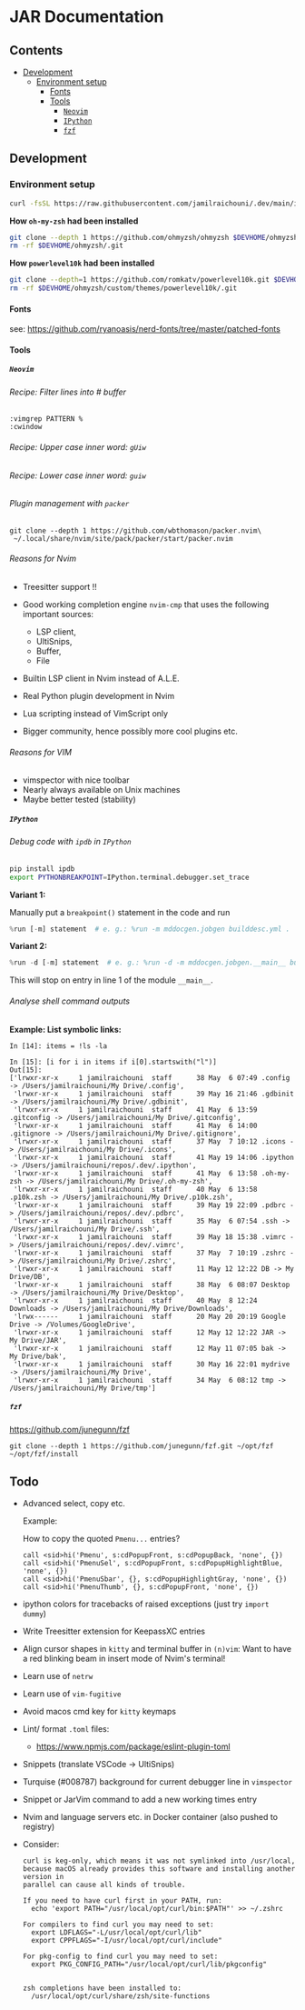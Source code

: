 # JAR Documentation

## Contents

- [Development](#development)
  - [Environment setup](#environment-setup)
    - [Fonts](#fonts)
    - [Tools](#tools)
      - [`Neovim`](#neovim)
      - [`IPython`](#ipython)
      - [`fzf`](#fzf)

## Development

### Environment setup

```zsh
curl -fsSL https://raw.githubusercontent.com/jamilraichouni/.dev/main/install_macos.zsh | zsh
```

**How `oh-my-zsh` had been installed**

```sh
git clone --depth 1 https://github.com/ohmyzsh/ohmyzsh $DEVHOME/ohmyzsh
rm -rf $DEVHOME/ohmyzsh/.git
```

**How `powerlevel10k` had been installed**

```sh
git clone --depth=1 https://github.com/romkatv/powerlevel10k.git $DEVHOME/ohmyzsh/custom/themes/powerlevel10k
rm -rf $DEVHOME/ohmyzsh/custom/themes/powerlevel10k/.git
```

#### Fonts

see:
<https://github.com/ryanoasis/nerd-fonts/tree/master/patched-fonts>

#### Tools

##### `Neovim`

###### Recipe: Filter lines into # buffer

```vim
:vimgrep PATTERN %
:cwindow
```

###### Recipe: Upper case inner word: ```gUiw```

###### Recipe: Lower case inner word: ```guiw```

###### Plugin management with `packer`

```shell
git clone --depth 1 https://github.com/wbthomason/packer.nvim\
 ~/.local/share/nvim/site/pack/packer/start/packer.nvim
```

###### Reasons for Nvim

- Treesitter support !!
- Good working completion engine `nvim-cmp` that uses the following important sources:
  - LSP client,
  - UltiSnips,
  - Buffer,
  - File

- Builtin LSP client in Nvim instead of A.L.E.
- Real Python plugin development in Nvim
- Lua scripting instead of VimScript only
- Bigger community, hence possibly more cool plugins etc.

###### Reasons for VIM

- vimspector with nice toolbar
- Nearly always available on Unix machines
- Maybe better tested (stability)

##### `IPython`

###### Debug code with `ipdb` in `IPython`

```sh
pip install ipdb
export PYTHONBREAKPOINT=IPython.terminal.debugger.set_trace
```

**Variant 1:**

Manually put a `breakpoint()` statement in the code and run

```python
%run [-m] statement  # e. g.: %run -m mddocgen.jobgen builddesc.yml .
```

**Variant 2:**

```python
%run -d [-m] statement  # e. g.: %run -d -m mddocgen.jobgen.__main__ builddesc.yml .
```

This will stop on entry in line 1 of the module `__main__`.

###### Analyse shell command outputs

**Example: List symbolic links:**

```ipython
In [14]: items = !ls -la

In [15]: [i for i in items if i[0].startswith("l")]
Out[15]:
['lrwxr-xr-x     1 jamilraichouni  staff      38 May  6 07:49 .config -> /Users/jamilraichouni/My Drive/.config',
 'lrwxr-xr-x     1 jamilraichouni  staff      39 May 16 21:46 .gdbinit -> /Users/jamilraichouni/My Drive/.gdbinit',
 'lrwxr-xr-x     1 jamilraichouni  staff      41 May  6 13:59 .gitconfig -> /Users/jamilraichouni/My Drive/.gitconfig',
 'lrwxr-xr-x     1 jamilraichouni  staff      41 May  6 14:00 .gitignore -> /Users/jamilraichouni/My Drive/.gitignore',
 'lrwxr-xr-x     1 jamilraichouni  staff      37 May  7 10:12 .icons -> /Users/jamilraichouni/My Drive/.icons',
 'lrwxr-xr-x     1 jamilraichouni  staff      41 May 19 14:06 .ipython -> /Users/jamilraichouni/repos/.dev/.ipython',
 'lrwxr-xr-x     1 jamilraichouni  staff      41 May  6 13:58 .oh-my-zsh -> /Users/jamilraichouni/My Drive/.oh-my-zsh',
 'lrwxr-xr-x     1 jamilraichouni  staff      40 May  6 13:58 .p10k.zsh -> /Users/jamilraichouni/My Drive/.p10k.zsh',
 'lrwxr-xr-x     1 jamilraichouni  staff      39 May 19 22:09 .pdbrc -> /Users/jamilraichouni/repos/.dev/.pdbrc',
 'lrwxr-xr-x     1 jamilraichouni  staff      35 May  6 07:54 .ssh -> /Users/jamilraichouni/My Drive/.ssh',
 'lrwxr-xr-x     1 jamilraichouni  staff      39 May 18 15:38 .vimrc -> /Users/jamilraichouni/repos/.dev/.vimrc',
 'lrwxr-xr-x     1 jamilraichouni  staff      37 May  7 10:19 .zshrc -> /Users/jamilraichouni/My Drive/.zshrc',
 'lrwxr-xr-x     1 jamilraichouni  staff      11 May 12 12:22 DB -> My Drive/DB',
 'lrwxr-xr-x     1 jamilraichouni  staff      38 May  6 08:07 Desktop -> /Users/jamilraichouni/My Drive/Desktop',
 'lrwxr-xr-x     1 jamilraichouni  staff      40 May  8 12:24 Downloads -> /Users/jamilraichouni/My Drive/Downloads',
 'lrwx------     1 jamilraichouni  staff      20 May 20 20:19 Google Drive -> /Volumes/GoogleDrive',
 'lrwxr-xr-x     1 jamilraichouni  staff      12 May 12 12:22 JAR -> My Drive/JAR',
 'lrwxr-xr-x     1 jamilraichouni  staff      12 May 11 07:05 bak -> My Drive/bak',
 'lrwxr-xr-x     1 jamilraichouni  staff      30 May 16 22:01 mydrive -> /Users/jamilraichouni/My Drive',
 'lrwxr-xr-x     1 jamilraichouni  staff      34 May  6 08:12 tmp -> /Users/jamilraichouni/My Drive/tmp']
```

##### `fzf`

<https://github.com/junegunn/fzf>

```shell
git clone --depth 1 https://github.com/junegunn/fzf.git ~/opt/fzf
~/opt/fzf/install
```

## Todo

- Advanced select, copy etc.

  Example:

  How to copy the quoted `Pmenu...` entries?

  ```vim
  call <sid>hi('Pmenu', s:cdPopupFront, s:cdPopupBack, 'none', {})
  call <sid>hi('PmenuSel', s:cdPopupFront, s:cdPopupHighlightBlue, 'none', {})
  call <sid>hi('PmenuSbar', {}, s:cdPopupHighlightGray, 'none', {})
  call <sid>hi('PmenuThumb', {}, s:cdPopupFront, 'none', {})
  ```

- ipython colors for tracebacks of raised exceptions (just try `import dummy`)

- Write Treesitter extension for KeepassXC entries

- Align cursor shapes in `kitty` and terminal buffer in `(n)vim`:
  Want to have a red blinking beam in insert mode of Nvim's terminal!

- Learn use of `netrw`

- Learn use of `vim-fugitive`

- Avoid macos cmd key for `kitty` keymaps

- Lint/ format `.toml` files:
  - <https://www.npmjs.com/package/eslint-plugin-toml>

- Snippets (translate VSCode -> UltiSnips)

- Turquise (#008787) background for current debugger line in `vimspector`

- Snippet or JarVim command to add a new working times entry

- Nvim and language servers etc. in Docker container (also pushed to registry)

- Consider:

  ```text
  curl is keg-only, which means it was not symlinked into /usr/local,
  because macOS already provides this software and installing another version in
  parallel can cause all kinds of trouble.

  If you need to have curl first in your PATH, run:
    echo 'export PATH="/usr/local/opt/curl/bin:$PATH"' >> ~/.zshrc

  For compilers to find curl you may need to set:
    export LDFLAGS="-L/usr/local/opt/curl/lib"
    export CPPFLAGS="-I/usr/local/opt/curl/include"

  For pkg-config to find curl you may need to set:
    export PKG_CONFIG_PATH="/usr/local/opt/curl/lib/pkgconfig"


  zsh completions have been installed to:
    /usr/local/opt/curl/share/zsh/site-functions
  ```
